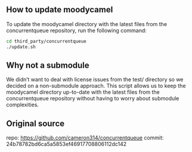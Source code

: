 ## How to update moodycamel

To update the moodycamel directory with the latest files from the concurrentqueue repository, run the following command:

```bash
cd third_party/concurrentqueue
./update.sh
```

## Why not a submodule

We didn’t want to deal with license issues from the test/ directory so we decided on a non-submodule approach.
This script allows us to keep the moodycamel directory up-to-date with the latest files from the concurrentqueue
repository without having to worry about submodule complexities.

## Original source

repo: https://github.com/cameron314/concurrentqueue
commit: 24b78782bd6ca5a5853ef46917708806112dc142
